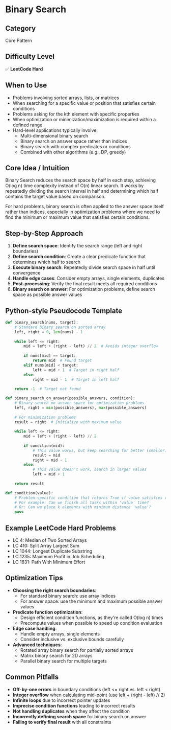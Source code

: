 # Binary Search

## Category
Core Pattern

## Difficulty Level
✅ **LeetCode Hard**

## When to Use
- Problems involving sorted arrays, lists, or matrices
- When searching for a specific value or position that satisfies certain conditions
- Problems asking for the kth element with specific properties
- When optimization or minimization/maximization is required within a defined range
- Hard-level applications typically involve:
  - Multi-dimensional binary search
  - Binary search on answer space rather than indices
  - Binary search with complex predicates or conditions
  - Combined with other algorithms (e.g., DP, greedy)

## Core Idea / Intuition
Binary Search reduces the search space by half in each step, achieving O(log n) time complexity instead of O(n) linear search. It works by repeatedly dividing the search interval in half and determining which half contains the target value based on comparison.

For hard problems, binary search is often applied to the answer space itself rather than indices, especially in optimization problems where we need to find the minimum or maximum value that satisfies certain conditions.

## Step-by-Step Approach
1. **Define search space**: Identify the search range (left and right boundaries)
2. **Define search condition**: Create a clear predicate function that determines which half to search
3. **Execute binary search**: Repeatedly divide search space in half until convergence
4. **Handle edge cases**: Consider empty arrays, single elements, duplicates
5. **Post-processing**: Verify the final result meets all required conditions
6. **Binary search on answer**: For optimization problems, define search space as possible answer values

## Python-style Pseudocode Template
```python
def binary_search(nums, target):
    # Standard binary search on sorted array
    left, right = 0, len(nums) - 1
    
    while left <= right:
        mid = left + (right - left) // 2  # Avoids integer overflow
        
        if nums[mid] == target:
            return mid  # Found target
        elif nums[mid] < target:
            left = mid + 1  # Target in right half
        else:
            right = mid - 1  # Target in left half
    
    return -1  # Target not found

def binary_search_on_answer(possible_answers, condition):
    # Binary search on answer space for optimization problems
    left, right = min(possible_answers), max(possible_answers)
    
    # For minimization problems
    result = right  # Initialize with maximum value
    
    while left <= right:
        mid = left + (right - left) // 2
        
        if condition(mid):
            # This value works, but keep searching for better (smaller) values
            result = mid
            right = mid - 1
        else:
            # This value doesn't work, search in larger values
            left = mid + 1
    
    return result

def condition(value):
    # Problem-specific condition that returns True if value satisfies requirements
    # For example: Can we finish all tasks within 'value' time?
    # Or: Can we place k elements with minimum distance 'value'?
    pass
```

## Example LeetCode Hard Problems
- LC 4: Median of Two Sorted Arrays
- LC 410: Split Array Largest Sum
- LC 1044: Longest Duplicate Substring
- LC 1235: Maximum Profit in Job Scheduling
- LC 1631: Path With Minimum Effort

## Optimization Tips
- **Choosing the right search boundaries**:
  - For standard binary search: use array indices
  - For answer space: use the minimum and maximum possible answer values
- **Predicate function optimization**:
  - Design efficient condition functions, as they're called O(log n) times
  - Precompute values when possible to speed up condition evaluation
- **Edge case handling**:
  - Handle empty arrays, single elements
  - Consider inclusive vs. exclusive bounds carefully
- **Advanced techniques**:
  - Rotated array binary search for partially sorted arrays
  - Matrix binary search for 2D arrays
  - Parallel binary search for multiple targets

## Common Pitfalls
- **Off-by-one errors** in boundary conditions (left <= right vs. left < right)
- **Integer overflow** when calculating mid-point (use left + (right - left) // 2)
- **Infinite loops** due to incorrect pointer updates
- **Imprecise condition functions** leading to incorrect results
- **Not handling duplicates** when they affect the condition
- **Incorrectly defining search space** for binary search on answer
- **Failing to verify final result** with all constraints
